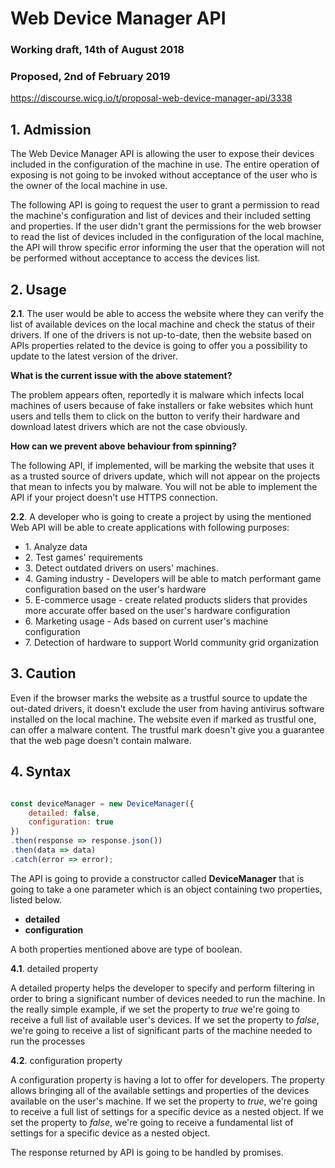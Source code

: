 # Web Device Manager API
### Working draft, 14th of August 2018
### Proposed, 2nd of February 2019
https://discourse.wicg.io/t/proposal-web-device-manager-api/3338

## 1. Admission
The Web Device Manager API is allowing the user to expose their devices included in the configuration of the machine in use.
The entire operation of exposing is not going to be invoked without acceptance of the user who is the owner of the local machine in use.

The following API is going to request the user to grant a permission to read the machine's configuration and list of devices and their included setting and properties. If the user didn't grant the permissions for the web browser to read the list of devices included in the configuration of the local machine, the API will throw specific error informing the user that the operation will not be performed without acceptance to access the devices list.

## 2. Usage
<b>2.1</b>. The user would be able to access the website where they can verify the list of available devices on the local machine and check the status of their drivers. If one of the drivers is not up-to-date, then the website based on APIs properties related to the device is going to offer you a possibility to update to the latest version of the driver. 

<b>What is the current issue with the above statement?</b>
<p>The problem appears often, reportedly it is malware which infects local machines of users because of fake installers or fake websites which hunt users and tells them to click on the button to verify their hardware and download latest drivers which are not the case obviously.</p>

<b>How can we prevent above behaviour from spinning?</b>
<p>The following API, if implemented, will be marking the website that uses it as a trusted source of drivers update, which will not appear on the projects that mean to infects you by malware. You will not be able to implement the API if your project doesn't use HTTPS connection.</p>

<b>2.2</b>. A developer who is going to create a project by using the mentioned Web API will be able to create applications with following purposes:
<ul>
  <li>1. Analyze data</li>
  <li>2. Test games' requirements</li>
  <li>3. Detect outdated drivers on users' machines.</li>
  <li>4. Gaming industry - Developers will be able to match performant game configuration based on the user's hardware</li>
  <li>5. E-commerce usage - create related products sliders that provides more accurate offer based on the user's hardware configuration</li>
  <li>6. Marketing usage - Ads based on current user's machine configuration</li>
  <li>7. Detection of hardware to support World community grid organization</li>
</ul>

## 3. Caution
<p>Even if the browser marks the website as a trustful source to update the out-dated drivers, it doesn't exclude the user from having antivirus software installed on the local machine. The website even if marked as trustful one, can offer a malware content. The trustful mark doesn't give you a guarantee that the web page doesn't contain malware.</p>


## 4. Syntax
``` JavaScript

const deviceManager = new DeviceManager({
    detailed: false,
    configuration: true
})
.then(response => response.json())
.then(data => data)
.catch(error => error);

```
<p>The API is going to provide a constructor called <b>DeviceManager</b> that is going to take a one parameter which is an object containing two properties, listed below.</p>
<ul>
  <li><b>detailed</b></li>
  <li><b>configuration</b></li>
</ul>

<p>A both properties mentioned above are type of boolean.</p>
<p><b>4.1</b>. detailed property</p>
<p>A detailed property helps the developer to specify and perform filtering in order to bring a significant number of devices needed to run the machine. In the really simple example, if we set the property to <i>true</i> we're going to receive a full list of available user's devices. If we set the property to <i>false</i>, we're going to receive a list of significant parts of the machine needed to run the processes</p>

<p><b>4.2</b>. configuration property</p>
<p>A configuration property is having a lot to offer for developers. The property allows bringing all of the available settings and properties of the devices available on the user's machine. If we set the property to <i>true</i>, we're going to receive a full list of settings for a specific device as a nested object. If we set the property to <i>false</i>, we're going to receive a fundamental list of settings for a specific device as a nested object.</p>

<p>The response returned by API is going to be handled by promises.</p>
